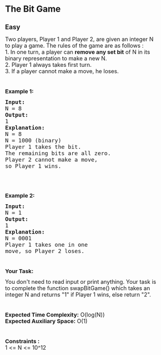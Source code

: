 # The Bit Game
## Easy
<div class="problems_problem_content__Xm_eO"><p><span style="font-size:18px">Two players, Player 1 and Player 2, are given an integer N to play a game. The rules of the game are as follows :<br>
1. In one turn, a player can <strong>remove&nbsp;any set&nbsp;bit</strong>&nbsp;of N in its binary representation to make a new N.<br>
2. Player 1 always takes first turn.<br>
3. If a player cannot make a move, he loses.</span></p>

<p>&nbsp;</p>

<p><strong><span style="font-size:18px">Example 1:</span></strong></p>

<pre><strong><span style="font-size:18px">Input:</span></strong>
<span style="font-size:18px">N = 8</span>
<span style="font-size:18px"><strong>Output:</strong></span>
<span style="font-size:18px">1</span>
<strong><span style="font-size:18px">Explanation:</span></strong>
<span style="font-size:18px">N = 8
N = 1000 (binary)
Player 1 takes the bit</span><span style="font-size:18px">.
The remaining bits are all zero.
Player 2 cannot make a move, </span>
<span style="font-size:18px">so Player 1 wins.</span></pre>

<p>&nbsp;</p>

<p>&nbsp;</p>

<p><strong><span style="font-size:18px">Example 2:</span></strong></p>

<pre><strong><span style="font-size:18px">Input:</span></strong>
<span style="font-size:18px">N = 1</span>
<strong><span style="font-size:18px">Output:</span></strong>
<span style="font-size:18px">1</span>
<strong><span style="font-size:18px">Explanation:</span></strong>
<span style="font-size:18px">N = 0001
Player 1 takes one in one </span>
<span style="font-size:18px">move, so Player 2 loses.</span></pre>

<p>&nbsp;</p>

<p><strong><span style="font-size:18px">Your Task:</span></strong></p>

<p><span style="font-size:18px">You don't need to read input or print anything. Your task is to complete the function swapBitGame() which takes an integer N and returns&nbsp;"1" if Player 1 wins, else return "2".</span></p>

<p>&nbsp;</p>

<p><span style="font-size:18px"><strong>Expected Time Complexity:</strong> O(log(N))<br>
<strong>Expected Auxiliary Space:</strong> O(1)</span></p>

<p>&nbsp;</p>

<p><span style="font-size:18px"><strong>Constraints :&nbsp;</strong><br>
1 &lt;= N &lt;= 10^12</span></p>

<p>&nbsp;</p>
</div>